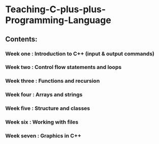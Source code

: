# Teaching-C-plus-plus-Programming-Language
## Contents:
### Week one : Introduction to C++ (input & output commands)
### Week two : Control flow statements and loops
### Week three : Functions and recursion
### Week four : Arrays and strings
### Week five : Structure and classes 
### Week six : Working with files 
### Week seven : Graphics in C++ 
